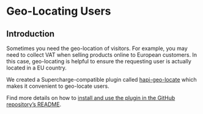 # Geo-Locating Users


## Introduction
Sometimes you need the geo-location of visitors. For example, you may need to collect VAT when selling products online to European customers. In this case, geo-locating is helpful to ensure the requesting user is actually located in a EU country.

We created a Supercharge-compatible plugin called [hapi-geo-locate](https://github.com/fs-opensource/hapi-geo-locate) which makes it convenient to geo-locate users.

Find more details on how to [install and use the plugin in the GitHub repository’s README](https://github.com/futurestudio/hapi-geo-locate).
